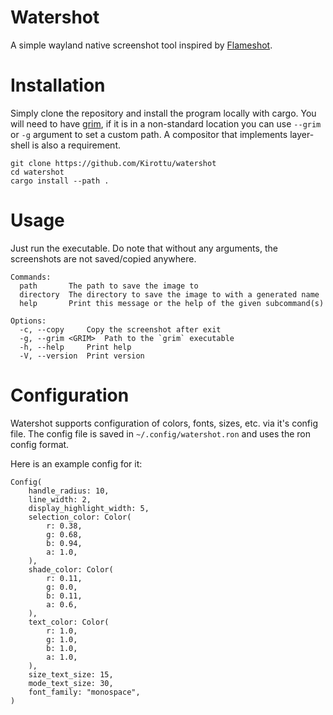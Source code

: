 # Watershot
A simple wayland native screenshot tool inspired by [Flameshot](https://flameshot.org/).

# Installation
Simply clone the repository and install the program locally with cargo. You will need to have [grim](https://sr.ht/~emersion/grim/),
if it is in a non-standard location you can use `--grim` or `-g` argument to set a custom path. A compositor that implements layer-shell is also a requirement.
```
git clone https://github.com/Kirottu/watershot
cd watershot
cargo install --path .
```

# Usage
Just run the executable. 
Do note that without any arguments, the screenshots are not saved/copied anywhere.

```
Commands:
  path       The path to save the image to
  directory  The directory to save the image to with a generated name
  help       Print this message or the help of the given subcommand(s)

Options:
  -c, --copy     Copy the screenshot after exit
  -g, --grim <GRIM>  Path to the `grim` executable
  -h, --help     Print help
  -V, --version  Print version
```

# Configuration
Watershot supports configuration of colors, fonts, sizes, etc. via it's config file. The config file is
saved in `~/.config/watershot.ron` and uses the ron config format.

Here is an example config for it:
```
Config(
    handle_radius: 10,
    line_width: 2,
    display_highlight_width: 5,
    selection_color: Color(
        r: 0.38,
        g: 0.68,
        b: 0.94,
        a: 1.0,
    ),
    shade_color: Color(
        r: 0.11,
        g: 0.0,
        b: 0.11,
        a: 0.6,
    ),
    text_color: Color(
        r: 1.0,
        g: 1.0,
        b: 1.0,
        a: 1.0,
    ),
    size_text_size: 15,
    mode_text_size: 30,
    font_family: "monospace",
)
```
